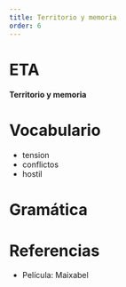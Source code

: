 ```yaml
---
title: Territorio y memoria
order: 6
---
```


# ETA
#### Territorio y memoria

# Vocabulario
- tension
- conflictos
- hostil

# Gramática

# Referencias
- Película: Maixabel